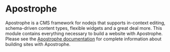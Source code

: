 # Apostrophe

Apostrophe is a CMS framework for nodejs that supports in-context editing, schema-driven content types, flexible widgets and a great deal more. This module contains everything necessary to build a website with Apostrophe. Please see the [Apostrophe documentation](http://apostrophenow.org) for complete information about building sites with Apostrophe.
